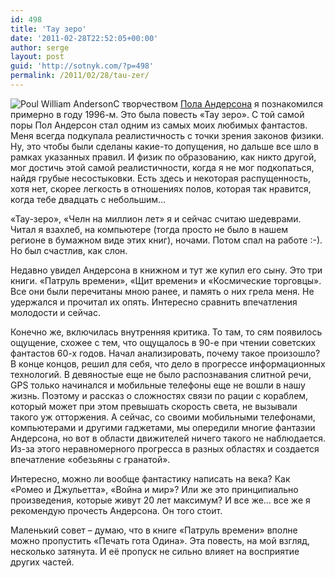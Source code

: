 ```yaml
---
id: 498
title: 'Тау зеро'
date: '2011-02-28T22:52:05+00:00'
author: serge
layout: post
guid: 'http://sotnyk.com/?p=498'
permalink: /2011/02/28/tau-zer/
---
```


![](https://sotnyk.github.io/wp-content/uploads/2011/02/Poul_William_Anderson.jpg "Poul William Anderson")С творчеством [Пола Андерсона](http://ru.wikipedia.org/wiki/%D0%90%D0%BD%D0%B4%D0%B5%D1%80%D1%81%D0%BE%D0%BD,_%D0%9F%D0%BE%D0%BB_%D0%A3%D0%B8%D0%BB%D1%8C%D1%8F%D0%BC) я познакомился примерно в году 1996-м. Это была повесть «Тау зеро». С той самой поры Пол Андерсон стал одним из самых моих любимых фантастов. Меня всегда подкупала реалистичность с точки зрения законов физики. Ну, это чтобы были сделаны какие-то допущения, но дальше все шло в рамках указанных правил. И физик по образованию, как никто другой, мог достичь этой самой реалистичности, когда я не мог подкопаться, найдя грубые несостыковки. Есть здесь и некоторая распущенность, хотя нет, скорее легкость в отношениях полов, которая так нравится, когда тебе двадцать с небольшим…  
  
«Тау-зеро», «Челн на миллион лет» я и сейчас считаю шедеврами. Читал я взахлеб, на компьютере (тогда просто не было в нашем регионе в бумажном виде этих книг), ночами. Потом спал на работе :-). Но был счастлив, как слон.

Недавно увидел Андерсона в книжном и тут же купил его сыну. Это три книги. «Патруль времени», «Щит времени» и «Космические торговцы». Все они были перечитаны мною ранее, и память о них грела меня. Не удержался и прочитал их опять. Интересно сравнить впечатления молодости и сейчас.

Конечно же, включилась внутренняя критика. То там, то сям появилось ощущение, схожее с тем, что ощущалось в 90-е при чтении советских фантастов 60-х годов. Начал анализировать, почему такое произошло? В конце концов, решил для себя, что дело в прогрессе информационных технологий. В девяностые еще не было распознавания слитной речи, GPS только начинался и мобильные телефоны еще не вошли в нашу жизнь. Поэтому и рассказ о сложностях связи по рации с кораблем, который может при этом превышать скорость света, не вызывали такого уж отторжения. А сейчас, со своими мобильными телефонами, компьютерами и другими гаджетами, мы опередили многие фантазии Андерсона, но вот в области движителей ничего такого не наблюдается. Из-за этого неравномерного прогресса в разных областях и создается впечатление «обезьяны с гранатой».

Интересно, можно ли вообще фантастику написать на века? Как «Ромео и Джульетта», «Война и мир»? Или же это принципиально произведения, которые живут 20 лет максимум? И все же… все же я рекомендую прочесть Андерсона. Он того стоит.

Маленький совет – думаю, что в книге «Патруль времени» вполне можно пропустить «Печать гота Одина». Эта повесть, на мой взгляд, несколько затянута. И её пропуск не сильно влияет на восприятие других частей.
